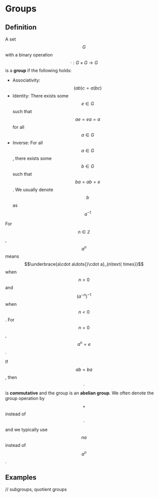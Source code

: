 # Groups

## Definition

A set$$G$$with a binary operation $$\cdot:G\times G\to G$$is a **group** if the following holds:

* Associativity: $$(ab)c=a(bc)$$
* Identity: There exists some$$e\in G$$such that $$ae=ea=a$$for all $$a\in G$$
* Inverse: For all $$a\in G$$, there exists some $$b\in G$$such that $$ba=ab=e$$. We usually denote$$b$$as $$a^{-1}$$

For $$n\in\mathbb Z$$, $$a^n$$means $$\underbrace{a\cdot a\dots{}\cdot a}_{n\text{ times}}$$when $$n>0$$and $$\left(a^{-n}\right)^{-1}$$when $$n<0$$. For $$n=0$$, $$a^n=e$$.

If $$ab=ba$$, then $$\cdot$$is **commutative** and the group is an **abelian group**. We often denote the group operation by $$+$$instead of $$\cdot$$and we typically use $$na$$instead of $$a^n$$.

## Examples

// subgroups, quotient groups

